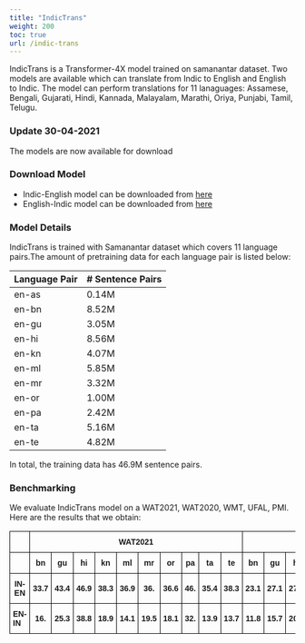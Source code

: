 ```yaml
---
title: "IndicTrans"
weight: 200
toc: true
url: /indic-trans
---
```

<!-- <a href="https://huggingface.co/ai4bharat/indic-trans"><img alt="Doc" src="https://img.shields.io/static/v1?url=https%3A%2F%2Fhuggingface.co%2Fai4bharat%2Findic-bert&label=Huggingface&color=green&message=indic-trans&logo=huggingface"></a> -->
  

IndicTrans is a Transformer-4X model trained on samanantar dataset. Two models are available which can translate from Indic to English and English to Indic. The model can perform translations for 11 lanaguages: Assamese, Bengali, Gujarati, Hindi, Kannada, Malayalam, Marathi, Oriya, Punjabi, Tamil, Telugu.

### Update 30-04-2021

The models are now available for download

<!-- ### Download

For downloading and usage instructions please follow the [IndicTrans](https://github.com/AI4Bharat/indicTrans) Repository -->

### Download Model

- Indic-English model can be downloaded from [here](https://akpublicdata.blob.core.windows.net/indicnlp/indictrans/indictrans-indic-en-v0.2.zip)
- English-Indic model can be downloaded from [here](https://akpublicdata.blob.core.windows.net/indicnlp/indictrans/inidctrans-en-indic-v0.2.zip)

<!--
### Usage

The easiest way to use IndicTrans is through the Huggingface transformers library. It can be simply loaded like this:

```python
from transformers import AutoModel, AutoTokenizer

tokenizer = AutoTokenizer.from_pretrained('ai4bharat/indic-trans')
model = AutoModel.from_pretrained('ai4bharat/indic-trans') 
``` -->


### Model Details

IndicTrans is trained with Samanantar dataset which covers 11 language pairs.The amount of pretraining data for each language pair is listed below:

| Language Pair | \# Sentence Pairs   |
| -------- | ----------------- |
| en-as       | 0.14M             |
| en-bn       | 8.52M             |
| en-gu       | 3.05M             |
| en-hi       | 8.56M             |
| en-kn       | 4.07M             |
| en-ml       | 5.85M             |
| en-mr       | 3.32M             |
| en-or       | 1.00M             |
| en-pa       | 2.42M             |
| en-ta       | 5.16M             |
| en-te       | 4.82M             |


In total, the training data has 46.9M sentence pairs.


### Benchmarking

We evaluate IndicTrans model on a WAT2021, WAT2020, WMT, UFAL, PMI. Here are the results that we obtain:

<style type="text/css">
.tg  {border-collapse:collapse;border-spacing:0;}
.tg td{border-color:black;border-style:solid;border-width:1px;font-family:Arial, sans-serif;font-size:14px;
  overflow:hidden;padding:10px 5px;word-break:normal;}
.tg th{border-color:black;border-style:solid;border-width:1px;font-family:Arial, sans-serif;font-size:14px;
  font-weight:normal;overflow:hidden;padding:10px 5px;word-break:normal;}
.tg .tg-cly1{text-align:left;vertical-align:middle}
.tg .tg-wa1i{font-weight:bold;text-align:center;vertical-align:middle}
.tg .tg-amwm{font-weight:bold;text-align:center;vertical-align:top}
.tg .tg-nrix{text-align:center;vertical-align:middle}
.tg .tg-0lax{text-align:left;vertical-align:top}
</style>
<table class="tg">
<thead>
  <tr>
    <th class="tg-cly1"></th>
    <th class="tg-wa1i" colspan="10"><span style="font-weight:bold">WAT2021</span></th>
    <th class="tg-wa1i" colspan="7"><span style="font-weight:bold">WAT2020</span></th>
    <th class="tg-wa1i" colspan="3"><span style="font-weight:bold">WMT</span></th>
    <th class="tg-wa1i"><span style="font-weight:bold">UFAL</span></th>
    <th class="tg-wa1i"><span style="font-weight:bold">pmi</span></th>
  </tr>
</thead>
<tbody>
  <tr>
    <td class="tg-wa1i"></td>
    <td class="tg-wa1i"><span style="font-weight:bold">bn</span></td>
    <td class="tg-wa1i"><span style="font-weight:bold">gu</span></td>
    <td class="tg-wa1i"><span style="font-weight:bold">hi</span></td>
    <td class="tg-wa1i"><span style="font-weight:bold">kn</span></td>
    <td class="tg-wa1i"><span style="font-weight:bold">ml</span></td>
    <td class="tg-wa1i"><span style="font-weight:bold">mr</span></td>
    <td class="tg-wa1i"><span style="font-weight:bold">or</span></td>
    <td class="tg-wa1i"><span style="font-weight:bold">pa</span></td>
    <td class="tg-wa1i"><span style="font-weight:bold">ta</span></td>
    <td class="tg-wa1i"><span style="font-weight:bold">te</span></td>
    <td class="tg-wa1i"><span style="font-weight:bold">bn</span></td>
    <td class="tg-wa1i"><span style="font-weight:bold">gu</span></td>
    <td class="tg-wa1i"><span style="font-weight:bold">hi</span></td>
    <td class="tg-wa1i"><span style="font-weight:bold">ml</span></td>
    <td class="tg-wa1i"><span style="font-weight:bold">mr</span></td>
    <td class="tg-wa1i"><span style="font-weight:bold">ta</span></td>
    <td class="tg-wa1i"><span style="font-weight:bold">te</span></td>
    <td class="tg-wa1i"><span style="font-weight:bold">hi</span></td>
    <td class="tg-wa1i"><span style="font-weight:bold">gu</span></td>
    <td class="tg-wa1i"><span style="font-weight:bold">ta</span></td>
    <td class="tg-wa1i"><span style="font-weight:bold">ta</span></td>
    <td class="tg-wa1i"><span style="font-weight:bold">as</span></td>
  </tr>
  <tr>
    <td class="tg-amwm">IN-EN</td>
    <td class="tg-wa1i"><span style="font-weight:bold">33.7</span></td>
    <td class="tg-wa1i"><span style="font-weight:bold">43.4</span></td>
    <td class="tg-wa1i"><span style="font-weight:bold">46.9</span></td>
    <td class="tg-wa1i"><span style="font-weight:bold">38.3</span></td>
    <td class="tg-wa1i"><span style="font-weight:bold">36.9</span></td>
    <td class="tg-wa1i"><span style="font-weight:bold">36.</span></td>
    <td class="tg-wa1i"><span style="font-weight:bold">36.6</span></td>
    <td class="tg-wa1i"><span style="font-weight:bold">46.</span></td>
    <td class="tg-wa1i"><span style="font-weight:bold">35.4</span></td>
    <td class="tg-wa1i"><span style="font-weight:bold">38.3</span></td>
    <td class="tg-wa1i"><span style="font-weight:bold">23.1</span></td>
    <td class="tg-wa1i"><span style="font-weight:bold">27.1</span></td>
    <td class="tg-wa1i"><span style="font-weight:bold">27.1</span></td>
    <td class="tg-wa1i"><span style="font-weight:bold">21.4</span></td>
    <td class="tg-wa1i"><span style="font-weight:bold">22.8</span></td>
    <td class="tg-wa1i"><span style="font-weight:bold">20.1</span></td>
    <td class="tg-wa1i"><span style="font-weight:bold">19.8</span></td>
    <td class="tg-nrix">28.6</td>
    <td class="tg-nrix">20.8</td>
    <td class="tg-nrix">23.2</td>
    <td class="tg-nrix">30.3</td>
    <td class="tg-wa1i"><span style="font-weight:bold">34.8</span></td>
  </tr>
  <tr>
    <td class="tg-0lax"><span style="font-weight:bold">EN-IN</span></td>
    <td class="tg-wa1i"><span style="font-weight:bold">16.</span></td>
    <td class="tg-wa1i"><span style="font-weight:bold">25.3</span></td>
    <td class="tg-wa1i"><span style="font-weight:bold">38.8</span></td>
    <td class="tg-wa1i"><span style="font-weight:bold">18.9</span></td>
    <td class="tg-wa1i"><span style="font-weight:bold">14.1</span></td>
    <td class="tg-wa1i"><span style="font-weight:bold">19.5</span></td>
    <td class="tg-wa1i"><span style="font-weight:bold">18.1</span></td>
    <td class="tg-wa1i"><span style="font-weight:bold">32.</span></td>
    <td class="tg-wa1i"><span style="font-weight:bold">13.9</span></td>
    <td class="tg-wa1i">13.7</td>
    <td class="tg-wa1i"><span style="font-weight:bold">11.8</span></td>
    <td class="tg-wa1i"><span style="font-weight:bold">15.7</span></td>
    <td class="tg-wa1i"><span style="font-weight:bold">20.7</span></td>
    <td class="tg-wa1i"><span style="font-weight:bold">7.1</span></td>
    <td class="tg-wa1i"><span style="font-weight:bold">12.9</span></td>
    <td class="tg-wa1i"><span style="font-weight:bold">6.5</span></td>
    <td class="tg-wa1i"><span style="font-weight:bold">7.5</span></td>
    <td class="tg-wa1i"><span style="font-weight:bold">25.</span></td>
    <td class="tg-nrix">15.8</td>
    <td class="tg-nrix">8.5</td>
    <td class="tg-nrix">11.3</td>
    <td class="tg-wa1i"><span style="font-weight:bold">12.5</span></td>
  </tr>
</tbody>
</table>



